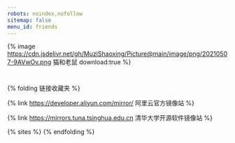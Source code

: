 ```yaml
---
robots: noindex,nofollow
sitemap: false
menu_id: friends
---
```


{% image  https://cdn.jsdelivr.net/gh/MuziShaoxing/Picture@main/image/png/20210507-9AVwOv.png 猫和老鼠 download:true %}


# 
{% folding 链接收藏夹 %}



{% link https://developer.aliyun.com/mirror/ 阿里云官方镜像站 %}

{% link https://mirrors.tuna.tsinghua.edu.cn 清华大学开源软件镜像站 %}


{% sites %}
{% endfolding %}